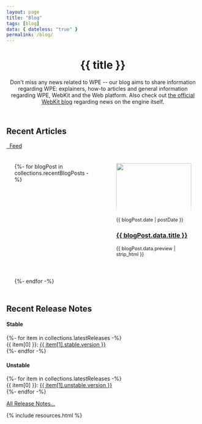 ```yaml
---
layout: page
title: "Blog"
tags: [blog]
data: { dateless: "true" }
permalink: /blog/
---
```

<style>
.card ol {
	padding: 1.5em;
}
@media (min-width: 60em) {
	.card ol {
		display: grid;
		grid-template-columns: repeat(2, 1fr);
		gap: 3em 5em;
	}
}
.card ol img {
	width: 100%;
	height: 9em;
	margin-block: 0 1em;
	object-fit: cover;
	object-position: top center;
	mask: linear-gradient(0deg, #FFF0, 0.5em, #FFFF 1.5em);
}
.card ol p, .card ol time {
	font-size: 90%;
}
</style>

<header class="page">

# {{ title }}

Don't miss any news related to WPE -- our blog aims to share information regarding WPE: explainers, how-to articles and general information regarding WPE, WebKit
and the Web platform. Also check out [the official WebKit blog](https://webkit.org/blog/) regarding news on the engine itself. 

</header>

## Recent Articles
<a class="btn" href="{{ '/blog.xml' | url }}"><i class="icon-feed"></i>&nbsp;&nbsp;Feed</a>

<div class="card" style="margin-bottom: 1rem">
  <ol reversed role="list" class="w-list-unstyled" style="margin: 1rem 0 1rem 0; list-style: none;">
    {%- for blogPost in collections.recentBlogPosts -%}
      <li class="listitem">
      	<img src="{{ blogPost.data.thumbnail }}" alt="">
				<time>{{ blogPost.date | postDate }}</time>
				<h3><a href="{{ blogPost.url | url }}">{{ blogPost.data.title }}</a></h3>
				<p>{{ blogPost.data.preview | strip_html }}</p>
			</li>
    {%- endfor -%}
  </ol>
</div>




## Recent Release Notes

<div class="container">
  <div class="card-deck">
    <div class="card">
      <h4 class="card-header text-center">Stable</h4>
      <div class="list-group list-group-flush">
        {%- for item in collections.latestReleases -%}
        <div class="list-group-item list-group-item-action d-flex justify-content-between align-items-center">
          {{ item[0] }}:
          <a class="badge badge-secondary"
             href="{{ item[1].stable.url | url }}">{{ item[1].stable.version }}</a>
        </div>
        {%- endfor -%}
      </div>
    </div>

   <div class="card">
      <h4 class="card-header text-center">Unstable</h4>
      <div class="list-group list-group-flush">
        {%- for item in collections.latestReleases -%}
        <div class="list-group-item list-group-item-action d-flex justify-content-between align-items-center">
          {{ item[0] }}:
          <span>
          <a class="badge badge-secondary"
             title="Release notes for {{ item[0] }} {{ item[1].unstable.version }}"
             href="{{ item[1].unstable.url | url }}">{{ item[1].unstable.version }}</a>
          </span>
        </div>
        {%- endfor -%}
      </div>
    </div>
    <p class="m-3 mt-4 text-center">
      <a class="btn btn-light btn-sm" href="{{ '/release/' | url }}">All Release Notes…</a>
    </p>
  </div>
</div>

{% include resources.html %}
